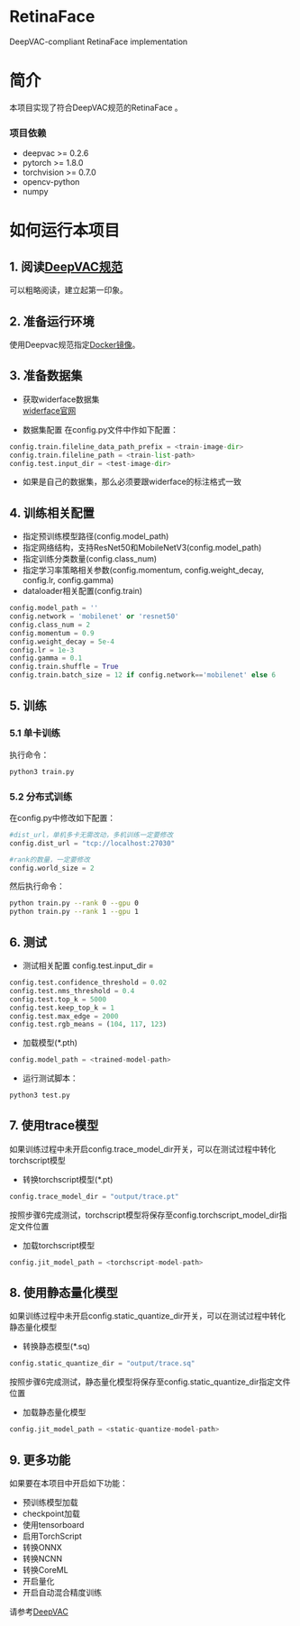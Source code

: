 # RetinaFace
DeepVAC-compliant RetinaFace implementation

# 简介
本项目实现了符合DeepVAC规范的RetinaFace 。

### 项目依赖

- deepvac >= 0.2.6
- pytorch >= 1.8.0
- torchvision >= 0.7.0
- opencv-python
- numpy

# 如何运行本项目

## 1. 阅读[DeepVAC规范](https://github.com/DeepVAC/deepvac)
可以粗略阅读，建立起第一印象。

## 2. 准备运行环境
使用Deepvac规范指定[Docker镜像](https://github.com/DeepVAC/deepvac#2-%E7%8E%AF%E5%A2%83%E5%87%86%E5%A4%87)。

## 3. 准备数据集
- 获取widerface数据集      
[widerface官网](http://shuoyang1213.me/WIDERFACE)

- 数据集配置
在config.py文件中作如下配置：     
```python
config.train.fileline_data_path_prefix = <train-image-dir>
config.train.fileline_path = <train-list-path>
config.test.input_dir = <test-image-dir>
```

- 如果是自己的数据集，那么必须要跟widerface的标注格式一致

## 4. 训练相关配置
- 指定预训练模型路径(config.model_path)      
- 指定网络结构，支持ResNet50和MobileNetV3(config.model_path)
- 指定训练分类数量(config.class_num)    
- 指定学习率策略相关参数(config.momentum, config.weight_decay, config.lr, config.gamma)
- dataloader相关配置(config.train)     

```python
config.model_path = ''
config.network = 'mobilenet' or 'resnet50'
config.class_num = 2
config.momentum = 0.9
config.weight_decay = 5e-4
config.lr = 1e-3
config.gamma = 0.1
config.train.shuffle = True
config.train.batch_size = 12 if config.network=='mobilenet' else 6

```
## 5. 训练

### 5.1 单卡训练
执行命令：

```bash
python3 train.py
```

### 5.2 分布式训练

在config.py中修改如下配置：
```python
#dist_url，单机多卡无需改动，多机训练一定要修改
config.dist_url = "tcp://localhost:27030"

#rank的数量，一定要修改
config.world_size = 2
```
然后执行命令：

```bash
python train.py --rank 0 --gpu 0
python train.py --rank 1 --gpu 1
```


## 6. 测试

- 测试相关配置
config.test.input_dir = <test-data-path>

```python
config.test.confidence_threshold = 0.02
config.test.nms_threshold = 0.4
config.test.top_k = 5000
config.test.keep_top_k = 1
config.test.max_edge = 2000
config.test.rgb_means = (104, 117, 123)
```

- 加载模型(*.pth)

```python
config.model_path = <trained-model-path>
```

- 运行测试脚本：

```bash
python3 test.py
```
## 7. 使用trace模型
如果训练过程中未开启config.trace_model_dir开关，可以在测试过程中转化torchscript模型     

- 转换torchscript模型(*.pt)     

```python
config.trace_model_dir = "output/trace.pt"
```

按照步骤6完成测试，torchscript模型将保存至config.torchscript_model_dir指定文件位置      

- 加载torchscript模型

```python
config.jit_model_path = <torchscript-model-path>
```

## 8. 使用静态量化模型
如果训练过程中未开启config.static_quantize_dir开关，可以在测试过程中转化静态量化模型     
- 转换静态模型(*.sq)     

```python
config.static_quantize_dir = "output/trace.sq"
```
按照步骤6完成测试，静态量化模型将保存至config.static_quantize_dir指定文件位置      

- 加载静态量化模型

```python
config.jit_model_path = <static-quantize-model-path>
```


## 9. 更多功能
如果要在本项目中开启如下功能：
- 预训练模型加载
- checkpoint加载
- 使用tensorboard
- 启用TorchScript
- 转换ONNX
- 转换NCNN
- 转换CoreML
- 开启量化
- 开启自动混合精度训练

请参考[DeepVAC](https://github.com/DeepVAC/deepvac)

